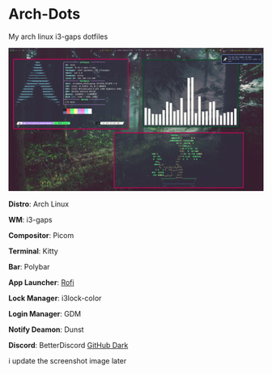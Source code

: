 # Arch-Dots
My arch linux i3-gaps dotfiles

![Alt text](images/arch.png)

**Distro**: Arch Linux

**WM**: i3-gaps

**Compositor**: Picom

**Terminal**: Kitty

**Bar**: Polybar

**App Launcher**: [Rofi](https://github.com/adi1090x/rofi)

**Lock Manager**: i3lock-color

**Login Manager**: GDM

**Notify Deamon**: Dunst

**Discord**: BetterDiscord [GitHub Dark](https://betterdiscord.app/theme/GitHub%20Dark)

i update the screenshot image later

